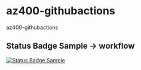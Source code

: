 # az400-githubactions
az400-githubactions

## Status Badge Sample -> workflow

[![Status Badge Sample](https://github.com/yutaka-art/az400-githubactions/actions/workflows/status-badge.yml/badge.svg)](https://github.com/yutaka-art/az400-githubactions/actions/workflows/status-badge.yml)
